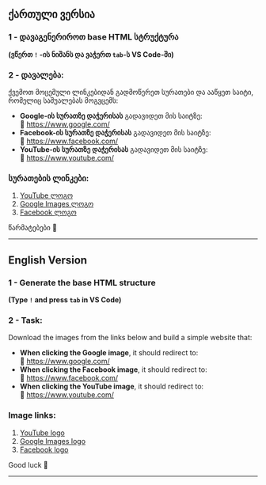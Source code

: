 ## ქართული ვერსია

### 1 - დავაგენერიროთ base HTML სტრუქტურა

**(ვწერთ `!` -ის ნიშანს და ვაჭერთ `tab`-ს VS Code-ში)**

### 2 - დავალება:

ქვემოთ მოცემული ლინკებიდან გადმოწერეთ სურათები და ააწყეთ საიტი, რომელიც საშუალებას მოგვცემს:

- **Google-ის სურათზე დაჭერისას** გადავიდეთ მის საიტზე:  
  🔗 https://www.google.com/
- **Facebook-ის სურათზე დაჭერისას** გადავიდეთ მის საიტზე:  
  🔗 https://www.facebook.com/
- **YouTube-ის სურათზე დაჭერისას** გადავიდეთ მის საიტზე:  
  🔗 https://www.youtube.com/

### სურათების ლინკები:

1. [YouTube ლოგო](https://en.wikipedia.org/wiki/YouTube#/media/File:YouTube_2024.svg)
2. [Google Images ლოგო](https://en.wikipedia.org/wiki/Google_Images#/media/File:Google_Images_2015_logo.svg)
3. [Facebook ლოგო](<https://ka.wikipedia.org/wiki/Facebook#/media/%E1%83%A4%E1%83%90%E1%83%98%E1%83%9A%E1%83%98:Facebook_logo_(2023).svg>)

წარმატებები 🚀

---

## English Version

### 1 - Generate the base HTML structure

**(Type `!` and press `tab` in VS Code)**

### 2 - Task:

Download the images from the links below and build a simple website that:

- **When clicking the Google image**, it should redirect to:  
  🔗 https://www.google.com/
- **When clicking the Facebook image**, it should redirect to:  
  🔗 https://www.facebook.com/
- **When clicking the YouTube image**, it should redirect to:  
  🔗 https://www.youtube.com/

### Image links:

1. [YouTube logo](https://en.wikipedia.org/wiki/YouTube#/media/File:YouTube_2024.svg)
2. [Google Images logo](https://en.wikipedia.org/wiki/Google_Images#/media/File:Google_Images_2015_logo.svg)
3. [Facebook logo](<https://ka.wikipedia.org/wiki/Facebook#/media/%E1%83%A4%E1%83%90%E1%83%98%E1%83%9A%E1%83%98:Facebook_logo_(2023).svg>)

Good luck 🚀

---
